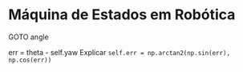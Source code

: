 # Máquina de Estados em Robótica

GOTO angle

err = theta - self.yaw
Explicar `self.err = np.arctan2(np.sin(err), np.cos(err))`